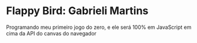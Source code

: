 # Flappy Bird: Gabrieli Martins
Programando meu primeiro jogo do zero, e ele será 100% em JavaScript em cima da API do canvas do navegador
